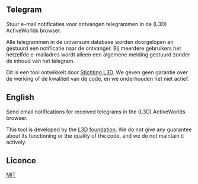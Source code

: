 ## Telegram

Stuur e-mail notificaties voor ontvangen telegrammen in de (L3D) ActiveWorlds browser.

Alle telegrammen in de universum database worden doorgelopen en gestuurd een notificatie naar de ontvanger.
Bij meerdere gebruikers het hetzelfde e-mailadres wordt alleen een algemene melding gestuurd zonder de inhoud van het telegram.

Dit is een tool ontwikkelt door [Stichting L3D](http://www.l3d.nl/).
We geven geen garantie over de werking of de kwaliteit van de code, en we onderhouden het niet actief.


## English

Send email notifications for received telegrams in the (L3D) ActiveWorlds browser.

This tool is developed by the [L3D foundation](http://www.l3d.nl/).
We do not give any guarantee about its functioning or the quality of the code, and we do not maintain it actively.


## Licence

[MIT](/LICENSE)
